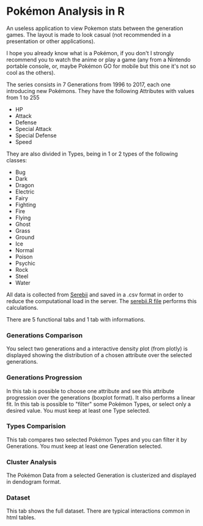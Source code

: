 # Pokémon Analysis in R

An useless application to view Pokemon stats between the generation games. The layout is made to look casual (not recommended in a presentation or other applications).

I hope you already know what is a Pokémon, if you don't I strongly recommend you to watch the anime or play a game (any from a Nintendo portable console, or, maybe Pokémon GO for mobile but this one it's not so cool as the others).

The series consists in 7 Generations from 1996 to 2017, each one introducing new Pokémons.
They have the following Attributes with values from 1 to 255
- HP
- Attack
- Defense
- Special Attack
- Special Defense
- Speed

They are also divided in Types, being in 1 or 2 types of the following classes:

- Bug
- Dark
- Dragon
- Electric
- Fairy
- Fighting
- Fire
- Flying
- Ghost
- Grass
- Ground
- Ice
- Normal
- Poison
- Psychic
- Rock
- Steel
- Water

All data is collected from [Serebii](https://www.serebii.net) and saved in a .csv format in order to reduce the computational load in the server. The [serebii.R file](https://raw.githubusercontent.com/rafagurgel/Rpokemon/master/serebii.R) performs this calculations.

There are 5 functional tabs and 1 tab with informations.

### Generations Comparison
You select two generations and a interactive density plot (from plotly) is displayed showing the distribution of a chosen attribute over the selected generations.

### Generations Progression
In this tab is possible to choose one attribute and see this attribute progression over the generations (boxplot format). It also performs a linear fit.
In this tab is possible to "filter" some Pokémon Types, or select only a desired value. You must keep at least one Type selected.

### Types Comparision
This tab compares two selected Pokémon Types and you can filter it by Generations. You must keep at least one Generation selected.

### Cluster Analysis
The Pokémon Data from a selected Generation is clusterized and displayed in dendogram format.

### Dataset
This tab shows the full dataset. There are typical interactions common in html tables.
